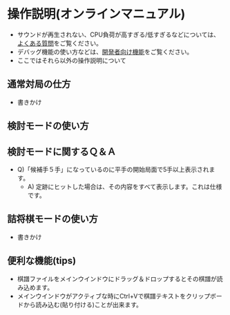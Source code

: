 ﻿# 操作説明(オンラインマニュアル)

- サウンドが再生されない、CPU負荷が高すぎる/低すぎるなどについては、[よくある質問](faq.md)をご覧ください。
- デバッグ機能の使い方などは、[開発者向け機能](dev_manual.md)をご覧ください。
- ここではそれら以外の操作説明について

## 通常対局の仕方

- 書きかけ

## 検討モードの使い方

## 検討モードに関するＱ＆Ａ

- Q)「候補手５手」になっているのに平手の開始局面で5手以上表示されます。
  - A) 定跡にヒットした場合は、その内容をすべて表示します。これは仕様です。


## 詰将棋モードの使い方

- 書きかけ

## 便利な機能(tips)

- 棋譜ファイルをメインウインドウにドラッグ＆ドロップするとその棋譜が読み込めます。
- メインウインドウがアクティブな時にCtrl+Vで棋譜テキストをクリップボードから読み込む(貼り付ける)ことが出来ます。
